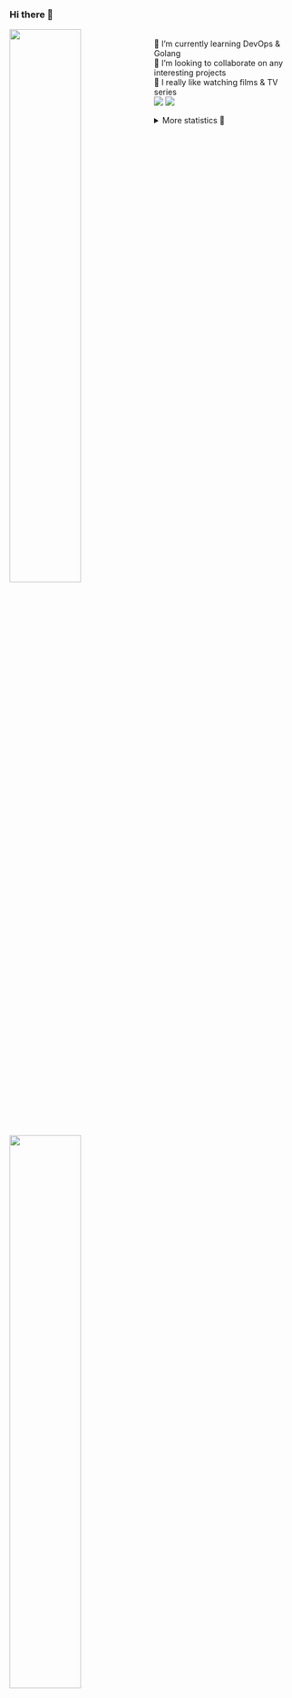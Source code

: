 ### Hi there 👋


[<img align="left" width="50%" src="https://github-readme-stats.vercel.app/api?username=rufusnufus&hide=issues&show_icons=true&count_private=true&theme=transparent&title_color=FF6F40&text_color=FBF9F8&icon_color=F48242&hide_border=true&hide_title=true#gh-dark-mode-only">](https://metrics.lecoq.io/rufusnufus#gh-dark-mode-only)
[<img align="left" width="50%" src="https://github-readme-stats.vercel.app/api?username=rufusnufus&hide=issues&show_icons=true&count_private=true&theme=transparent&title_color=FF6533&text_color=4D4644&icon_color=FF8038&hide_border=true&hide_title=true#gh-light-mode-only">](https://metrics.lecoq.io/rufusnufus#gh-light-mode-only)

<p>
  <br>
  🌱 I’m currently learning DevOps & Golang</br>
  👯 I’m looking to collaborate on any interesting projects</br>
  🎥 I really like watching films & TV series</br>
  <a href="https://linkedin.com/in/rufusnufus"><img src="https://img.shields.io/badge/linkedin-0077B5.svg?style=for-the-badge&logo=linkedin&logoColor=white"/></a>
  <a href="https://t.me/rufusnufus"><img src="https://img.shields.io/badge/-telegram-black?style=for-the-badge&color=blue&logo=telegram"/></a>
</p>

<p text-align="left">
<details>
  <summary>More statistics 👀</summary><br/>

<!--START_SECTION:waka-->
![Code Time](http://img.shields.io/badge/Code%20Time-182%20hrs%2025%20mins-blue)

![Profile Views](http://img.shields.io/badge/Profile%20Views-0-blue)

**I'm an Early 🐤** 

```text
🌞 Morning                4388 commits        ██████░░░░░░░░░░░░░░░░░░░   22.30 % 
🌆 Daytime                11219 commits       ██████████████░░░░░░░░░░░   57.02 % 
🌃 Evening                3432 commits        ████░░░░░░░░░░░░░░░░░░░░░   17.44 % 
🌙 Night                  638 commits         █░░░░░░░░░░░░░░░░░░░░░░░░   03.24 % 
```
📅 **I'm Most Productive on Monday** 

```text
Monday                   4120 commits        █████░░░░░░░░░░░░░░░░░░░░   20.94 % 
Tuesday                  3659 commits        █████░░░░░░░░░░░░░░░░░░░░   18.60 % 
Wednesday                4007 commits        █████░░░░░░░░░░░░░░░░░░░░   20.36 % 
Thursday                 3011 commits        ████░░░░░░░░░░░░░░░░░░░░░   15.30 % 
Friday                   3502 commits        ████░░░░░░░░░░░░░░░░░░░░░   17.80 % 
Saturday                 526 commits         █░░░░░░░░░░░░░░░░░░░░░░░░   02.67 % 
Sunday                   852 commits         █░░░░░░░░░░░░░░░░░░░░░░░░   04.33 % 
```


📊 **This Week I Spent My Time On** 

```text
💬 Programming Languages: 
Other                    7 hrs 6 mins        ██████████████░░░░░░░░░░░   56.95 % 
YAML                     1 hr 59 mins        ████░░░░░░░░░░░░░░░░░░░░░   15.92 % 
HCL                      1 hr 57 mins        ████░░░░░░░░░░░░░░░░░░░░░   15.74 % 
Bash                     1 hr 7 mins         ██░░░░░░░░░░░░░░░░░░░░░░░   09.00 % 
Terraform                12 mins             ░░░░░░░░░░░░░░░░░░░░░░░░░   01.63 % 

🔥 Editors: 
VS Code                  6 hrs 20 mins       █████████████░░░░░░░░░░░░   50.76 % 
iTerm2                   6 hrs 8 mins        ████████████░░░░░░░░░░░░░   49.24 % 
```

**I Mostly Code in Java** 

```text
Java                     37 repos            ██████░░░░░░░░░░░░░░░░░░░   24.18 % 
Python                   20 repos            ███░░░░░░░░░░░░░░░░░░░░░░   13.07 % 
Smarty                   15 repos            ██░░░░░░░░░░░░░░░░░░░░░░░   09.80 % 
HTML                     5 repos             █░░░░░░░░░░░░░░░░░░░░░░░░   03.27 % 
Mustache                 3 repos             ░░░░░░░░░░░░░░░░░░░░░░░░░   01.96 % 
```




 Last Updated on 30/03/2023 00:58:52 UTC
<!--END_SECTION:waka-->

</details>
</p>
